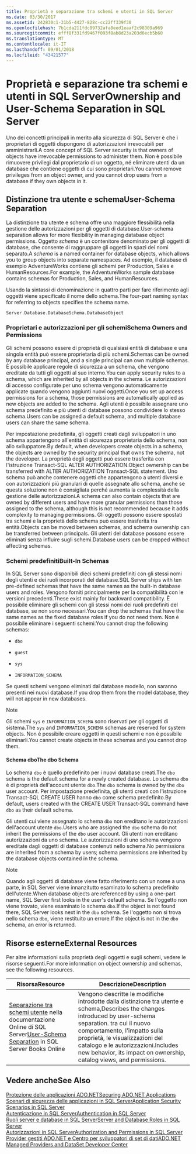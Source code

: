 ```yaml
---
title: Proprietà e separazione tra schemi e utenti in SQL Server
ms.date: 03/30/2017
ms.assetid: 242830c1-31b5-4427-828c-cc22ff339f30
ms.openlocfilehash: 7b1cda211fdc89732afa8eed1eaaf2c98309a969
ms.sourcegitcommit: efff8f331fd9467f093f8ab8d23a203d6ecb5b60
ms.translationtype: MT
ms.contentlocale: it-IT
ms.lasthandoff: 09/01/2018
ms.locfileid: "43421577"
---
```

# <a name="ownership-and-user-schema-separation-in-sql-server"></a><span data-ttu-id="d8877-102">Proprietà e separazione tra schemi e utenti in SQL Server</span><span class="sxs-lookup"><span data-stu-id="d8877-102">Ownership and User-Schema Separation in SQL Server</span></span>
<span data-ttu-id="d8877-103">Uno dei concetti principali in merito alla sicurezza di SQL Server è che i proprietari di oggetti dispongono di autorizzazioni irrevocabili per amministrarli.</span><span class="sxs-lookup"><span data-stu-id="d8877-103">A core concept of SQL Server security is that owners of objects have irrevocable permissions to administer them.</span></span> <span data-ttu-id="d8877-104">Non è possibile rimuovere privilegi dal proprietario di un oggetto, né eliminare utenti da un database che contiene oggetti di cui sono proprietari.</span><span class="sxs-lookup"><span data-stu-id="d8877-104">You cannot remove privileges from an object owner, and you cannot drop users from a database if they own objects in it.</span></span>  
  
## <a name="user-schema-separation"></a><span data-ttu-id="d8877-105">Distinzione tra utente e schema</span><span class="sxs-lookup"><span data-stu-id="d8877-105">User-Schema Separation</span></span>  
 <span data-ttu-id="d8877-106">La distinzione tra utente e schema offre una maggiore flessibilità nella gestione delle autorizzazioni per gli oggetti di database.</span><span class="sxs-lookup"><span data-stu-id="d8877-106">User-schema separation allows for more flexibility in managing database object permissions.</span></span> <span data-ttu-id="d8877-107">Oggetto *schema* è un contenitore denominato per gli oggetti di database, che consente di raggruppare gli oggetti in spazi dei nomi separato.</span><span class="sxs-lookup"><span data-stu-id="d8877-107">A *schema* is a named container for database objects, which allows you to group objects into separate namespaces.</span></span> <span data-ttu-id="d8877-108">Ad esempio, il database di esempio AdventureWorks contiene gli schemi per Production, Sales e HumanResources.</span><span class="sxs-lookup"><span data-stu-id="d8877-108">For example, the AdventureWorks sample database contains schemas for Production, Sales, and HumanResources.</span></span>  
  
 <span data-ttu-id="d8877-109">Usando la sintassi di denominazione in quattro parti per fare riferimento agli oggetti viene specificato il nome dello schema.</span><span class="sxs-lookup"><span data-stu-id="d8877-109">The four-part naming syntax for referring to objects specifies the schema name.</span></span>  
  
```  
Server.Database.DatabaseSchema.DatabaseObject  
```  
  
### <a name="schema-owners-and-permissions"></a><span data-ttu-id="d8877-110">Proprietari e autorizzazioni per gli schemi</span><span class="sxs-lookup"><span data-stu-id="d8877-110">Schema Owners and Permissions</span></span>  
 <span data-ttu-id="d8877-111">Gli schemi possono essere di proprietà di qualsiasi entità di database e una singola entità può essere proprietaria di più schemi.</span><span class="sxs-lookup"><span data-stu-id="d8877-111">Schemas can be owned by any database principal, and a single principal can own multiple schemas.</span></span> <span data-ttu-id="d8877-112">È possibile applicare regole di sicurezza a un schema, che vengono ereditate da tutti gli oggetti al suo interno.</span><span class="sxs-lookup"><span data-stu-id="d8877-112">You can apply security rules to a schema, which are inherited by all objects in the schema.</span></span> <span data-ttu-id="d8877-113">Le autorizzazioni di accesso configurate per uno schema vengono automaticamente applicate quando vengono aggiunti nuovi oggetti.</span><span class="sxs-lookup"><span data-stu-id="d8877-113">Once you set up access permissions for a schema, those permissions are automatically applied as new objects are added to the schema.</span></span> <span data-ttu-id="d8877-114">Agli utenti è possibile assegnare uno schema predefinito e più utenti di database possono condividere lo stesso schema.</span><span class="sxs-lookup"><span data-stu-id="d8877-114">Users can be assigned a default schema, and multiple database users can share the same schema.</span></span>  
  
 <span data-ttu-id="d8877-115">Per impostazione predefinita, gli oggetti creati dagli sviluppatori in uno schema appartengono all'entità di sicurezza proprietaria dello schema, non allo sviluppatore.</span><span class="sxs-lookup"><span data-stu-id="d8877-115">By default, when developers create objects in a schema, the objects are owned by the security principal that owns the schema, not the developer.</span></span> <span data-ttu-id="d8877-116">La proprietà degli oggetti può essere trasferita con l'istruzione Transact-SQL ALTER AUTHORIZATION.</span><span class="sxs-lookup"><span data-stu-id="d8877-116">Object ownership can be transferred with ALTER AUTHORIZATION Transact-SQL statement.</span></span> <span data-ttu-id="d8877-117">Uno schema può anche contenere oggetti che appartengono a utenti diversi e con autorizzazioni più granulari di quelle assegnate allo schema, anche se questa soluzione non è consigliata perché aumenta la complessità della gestione delle autorizzazioni.</span><span class="sxs-lookup"><span data-stu-id="d8877-117">A schema can also contain objects that are owned by different users and have more granular permissions than those assigned to the schema, although this is not recommended because it adds complexity to managing permissions.</span></span> <span data-ttu-id="d8877-118">Gli oggetti possono essere spostati tra schemi e la proprietà dello schema può essere trasferita tra entità.</span><span class="sxs-lookup"><span data-stu-id="d8877-118">Objects can be moved between schemas, and schema ownership can be transferred between principals.</span></span> <span data-ttu-id="d8877-119">Gli utenti del database possono essere eliminati senza influire sugli schemi.</span><span class="sxs-lookup"><span data-stu-id="d8877-119">Database users can be dropped without affecting schemas.</span></span>  
  
### <a name="built-in-schemas"></a><span data-ttu-id="d8877-120">Schemi predefiniti</span><span class="sxs-lookup"><span data-stu-id="d8877-120">Built-In Schemas</span></span>  
 <span data-ttu-id="d8877-121">In SQL Server sono disponibili dieci schemi predefiniti con gli stessi nomi degli utenti e dei ruoli incorporati del database.</span><span class="sxs-lookup"><span data-stu-id="d8877-121">SQL Server ships with ten pre-defined schemas that have the same names as the built-in database users and roles.</span></span> <span data-ttu-id="d8877-122">Vengono forniti principalmente per la compatibilità con le versioni precedenti.</span><span class="sxs-lookup"><span data-stu-id="d8877-122">These exist mainly for backward compatibility.</span></span> <span data-ttu-id="d8877-123">È possibile eliminare gli schemi con gli stessi nomi dei ruoli predefiniti del database, se non sono necessari.</span><span class="sxs-lookup"><span data-stu-id="d8877-123">You can drop the schemas that have the same names as the fixed database roles if you do not need them.</span></span> <span data-ttu-id="d8877-124">Non è possibile eliminare i seguenti schemi:</span><span class="sxs-lookup"><span data-stu-id="d8877-124">You cannot drop the following schemas:</span></span>  
  
-   `dbo`  
  
-   `guest`  
  
-   `sys`  
  
-   `INFORMATION_SCHEMA`  
  
 <span data-ttu-id="d8877-125">Se questi schemi vengono eliminati dal database modello, non saranno presenti nei nuovi database.</span><span class="sxs-lookup"><span data-stu-id="d8877-125">If you drop them from the model database, they will not appear in new databases.</span></span>  
  
> [!NOTE]
>  <span data-ttu-id="d8877-126">Gli schemi `sys` e `INFORMATION_SCHEMA` sono riservati per gli oggetti di sistema.</span><span class="sxs-lookup"><span data-stu-id="d8877-126">The `sys` and `INFORMATION_SCHEMA` schemas are reserved for system objects.</span></span> <span data-ttu-id="d8877-127">Non è possibile creare oggetti in questi schemi e non è possibile eliminarli.</span><span class="sxs-lookup"><span data-stu-id="d8877-127">You cannot create objects in these schemas and you cannot drop them.</span></span>  
  
#### <a name="the-dbo-schema"></a><span data-ttu-id="d8877-128">Schema dbo</span><span class="sxs-lookup"><span data-stu-id="d8877-128">The dbo Schema</span></span>  
 <span data-ttu-id="d8877-129">Lo schema `dbo` è quello predefinito per i nuovi database creati.</span><span class="sxs-lookup"><span data-stu-id="d8877-129">The `dbo` schema is the default schema for a newly created database.</span></span> <span data-ttu-id="d8877-130">Lo schema `dbo` è di proprietà dell'account utente `dbo`.</span><span class="sxs-lookup"><span data-stu-id="d8877-130">The `dbo` schema is owned by the `dbo` user account.</span></span> <span data-ttu-id="d8877-131">Per impostazione predefinita, gli utenti creati con l'istruzione Transact-SQL CREATE USER hanno `dbo` come schema predefinito.</span><span class="sxs-lookup"><span data-stu-id="d8877-131">By default, users created with the CREATE USER Transact-SQL command have `dbo` as their default schema.</span></span>  
  
 <span data-ttu-id="d8877-132">Gli utenti cui viene assegnato lo schema `dbo` non ereditano le autorizzazioni dell'account utente `dbo`.</span><span class="sxs-lookup"><span data-stu-id="d8877-132">Users who are assigned the `dbo` schema do not inherit the permissions of the `dbo` user account.</span></span> <span data-ttu-id="d8877-133">Gli utenti non ereditano autorizzazioni da uno schema. Le autorizzazioni di uno schema vengono ereditate dagli oggetti di database contenuti nello schema.</span><span class="sxs-lookup"><span data-stu-id="d8877-133">No permissions are inherited from a schema by users; schema permissions are inherited by the database objects contained in the schema.</span></span>  
  
> [!NOTE]
>  <span data-ttu-id="d8877-134">Quando agli oggetti di database viene fatto riferimento con un nome a una parte, in SQL Server viene innanzitutto esaminato lo schema predefinito dell'utente.</span><span class="sxs-lookup"><span data-stu-id="d8877-134">When database objects are referenced by using a one-part name, SQL Server first looks in the user's default schema.</span></span> <span data-ttu-id="d8877-135">Se l'oggetto non viene trovato, viene esaminato lo schema `dbo`.</span><span class="sxs-lookup"><span data-stu-id="d8877-135">If the object is not found there, SQL Server looks next in the `dbo` schema.</span></span> <span data-ttu-id="d8877-136">Se l'oggetto non si trova nello schema `dbo`, viene restituito un errore.</span><span class="sxs-lookup"><span data-stu-id="d8877-136">If the object is not in the `dbo` schema, an error is returned.</span></span>  
  
## <a name="external-resources"></a><span data-ttu-id="d8877-137">Risorse esterne</span><span class="sxs-lookup"><span data-stu-id="d8877-137">External Resources</span></span>  
 <span data-ttu-id="d8877-138">Per altre informazioni sulla proprietà degli oggetti e sugli schemi, vedere le risorse seguenti.</span><span class="sxs-lookup"><span data-stu-id="d8877-138">For more information on object ownership and schemas, see the following resources.</span></span>  
  
|<span data-ttu-id="d8877-139">Risorsa</span><span class="sxs-lookup"><span data-stu-id="d8877-139">Resource</span></span>|<span data-ttu-id="d8877-140">Descrizione</span><span class="sxs-lookup"><span data-stu-id="d8877-140">Description</span></span>|  
|--------------|-----------------|  
|<span data-ttu-id="d8877-141">[Separazione tra schemi utente](https://msdn.microsoft.com/library/ms190387.aspx) nella documentazione Online di SQL Server</span><span class="sxs-lookup"><span data-stu-id="d8877-141">[User-Schema Separation](https://msdn.microsoft.com/library/ms190387.aspx) in SQL Server Books Online</span></span>|<span data-ttu-id="d8877-142">Vengono descritte le modifiche introdotte dalla distinzione tra utente e schema,</span><span class="sxs-lookup"><span data-stu-id="d8877-142">Describes the changes introduced by user-schema separation.</span></span> <span data-ttu-id="d8877-143">tra cui il nuovo comportamento, l'impatto sulla proprietà, le visualizzazioni del catalogo e le autorizzazioni.</span><span class="sxs-lookup"><span data-stu-id="d8877-143">Includes new behavior, its impact on ownership, catalog views, and permissions.</span></span>|  
  
## <a name="see-also"></a><span data-ttu-id="d8877-144">Vedere anche</span><span class="sxs-lookup"><span data-stu-id="d8877-144">See Also</span></span>  
 [<span data-ttu-id="d8877-145">Protezione delle applicazioni ADO.NET</span><span class="sxs-lookup"><span data-stu-id="d8877-145">Securing ADO.NET Applications</span></span>](../../../../../docs/framework/data/adonet/securing-ado-net-applications.md)  
 [<span data-ttu-id="d8877-146">Scenari di sicurezza delle applicazioni in SQL Server</span><span class="sxs-lookup"><span data-stu-id="d8877-146">Application Security Scenarios in SQL Server</span></span>](../../../../../docs/framework/data/adonet/sql/application-security-scenarios-in-sql-server.md)  
 [<span data-ttu-id="d8877-147">Autenticazione in SQL Server</span><span class="sxs-lookup"><span data-stu-id="d8877-147">Authentication in SQL Server</span></span>](../../../../../docs/framework/data/adonet/sql/authentication-in-sql-server.md)  
 [<span data-ttu-id="d8877-148">Ruoli server e database in SQL Server</span><span class="sxs-lookup"><span data-stu-id="d8877-148">Server and Database Roles in SQL Server</span></span>](../../../../../docs/framework/data/adonet/sql/server-and-database-roles-in-sql-server.md)  
 [<span data-ttu-id="d8877-149">Autorizzazioni in SQL Server</span><span class="sxs-lookup"><span data-stu-id="d8877-149">Authorization and Permissions in SQL Server</span></span>](../../../../../docs/framework/data/adonet/sql/authorization-and-permissions-in-sql-server.md)  
 [<span data-ttu-id="d8877-150">Provider gestiti ADO.NET e Centro per sviluppatori di set di dati</span><span class="sxs-lookup"><span data-stu-id="d8877-150">ADO.NET Managed Providers and DataSet Developer Center</span></span>](https://go.microsoft.com/fwlink/?LinkId=217917)
